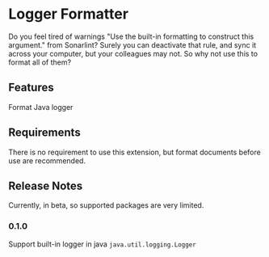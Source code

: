 # Logger Formatter

Do you feel tired of warnings "Use the built-in formatting to construct this argument." from Sonarlint? Surely you can deactivate that rule, and sync it across your computer, but your colleagues may not. So why not use this to format all of them?

## Features

Format Java logger

## Requirements

There is no requirement to use this extension, but format documents before use are recommended.

## Release Notes

Currently, in beta, so supported packages are very limited.

### 0.1.0

Support built-in logger in java `java.util.logging.Logger`